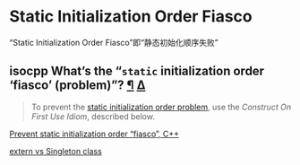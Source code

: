# Static Initialization Order Fiasco

“Static Initialization Order Fiasco”即“静态初始化顺序失败”

## isocpp What’s the “`static` initialization order ‘fiasco’ (problem)”? [¶](https://isocpp.org/wiki/faq/ctors#static-init-order) [Δ](https://isocpp.org/wiki/faq/ctors#)

> To prevent the [static initialization order problem](https://isocpp.org/wiki/faq/ctors#static-init-order), use the *Construct On First Use Idiom*, described below.





[Prevent static initialization order “fiasco”, C++](https://stackoverflow.com/questions/29822181/prevent-static-initialization-order-fiasco-c)

[extern vs Singleton class](https://stackoverflow.com/questions/12247912/extern-vs-singleton-class)

